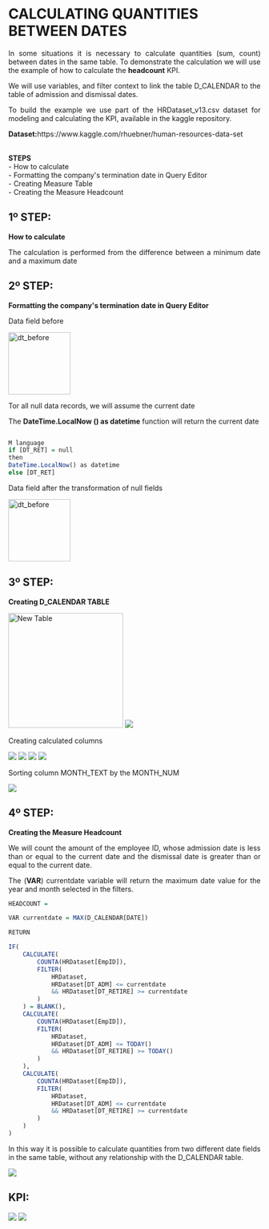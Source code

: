# CALCULATING QUANTITIES BETWEEN DATES 

<p align="justify">In some situations it is necessary to calculate quantities (sum, count) between dates in the same table. To demonstrate the calculation we will use the example of how to calculate the <b>headcount</b> KPI.</p>
<p align="justify">We will use variables, and filter context to link the table D_CALENDAR to the table of admission and dismissal dates.</p>
<p align="justify">To build the example we use part of the HRDataset_v13.csv dataset for modeling and calculating the KPI, available in the kaggle repository.</p>
<p align="justify"><b>Dataset:</b>https://www.kaggle.com/rhuebner/human-resources-data-set</p>
<br>
<b>STEPS</B>
<br>- How to calculate
<br>- Formatting the company's termination date in Query Editor
<br>- Creating Measure Table
<br>- Creating the Measure Headcount

## 1º STEP:
<p align="justify"><b>How to calculate</b></p>
<p align="justify">The calculation is performed from the difference between a minimum date and a maximum date</p>

## 2º STEP:
<p align="justify"><b>Formatting the company's termination date in Query Editor</b></p>
<p align="justify">Data field before</p>
<img width="124" alt="dt_before" src="https://user-images.githubusercontent.com/45472681/94950754-81ea2a00-04b9-11eb-9057-900012610143.png">
<p align="justify">Tor all null data records, we will assume the current date</p>
<p align="justify">The <b>DateTime.LocalNow () as datetime</b> function will return the current date</p>

```r

M language 
if [DT_RET] = null
then
DateTime.LocalNow() as datetime
else [DT_RET]
```
<p align="justify">Data field after the transformation of null fields</p>
<img width="124" alt="dt_before" src="https://user-images.githubusercontent.com/45472681/94960124-ad284580-04c8-11eb-9331-cd7103a00b07.png">


## 3º STEP:
<p align="justify"><b>Creating D_CALENDAR TABLE</b></p>
<img width="229" alt="New Table" src="https://user-images.githubusercontent.com/45472681/94940411-dedde400-04a9-11eb-8a35-0c4109091dfb.png">
<img src="https://user-images.githubusercontent.com/45472681/94974007-9ba06700-04e3-11eb-8854-f75c1f3259c9.png">
<p align="justify">Creating calculated columns</p>
<img src="https://user-images.githubusercontent.com/45472681/94974019-a3600b80-04e3-11eb-9dfc-b876286811bd.png">
<img src="https://user-images.githubusercontent.com/45472681/94974024-a824bf80-04e3-11eb-81a0-bd9b654b12f7.png">
<img src="https://user-images.githubusercontent.com/45472681/94974028-a955ec80-04e3-11eb-8e9d-0b5241b2c997.png">
<img src="https://user-images.githubusercontent.com/45472681/94974354-bf17e180-04e4-11eb-9216-f28ac0c5b418.png">
<p align="justify">Sorting column MONTH_TEXT by the MONTH_NUM</p>
<img src="https://user-images.githubusercontent.com/45472681/94974452-01d9b980-04e5-11eb-8067-42eb7ab8f6f5.png">

## 4º STEP:
<p align="justify"><b>Creating the Measure Headcount</b></p>
<p align="justify">We will count the amount of the employee ID, whose admission date is less than or equal to the current date and the dismissal date is greater than or equal to the current date.</p>
<p align="justify">The (<b>VAR</b>) currentdate variable will return the maximum date value for the year and month selected in the filters.</p>

```r
HEADCOUNT = 

VAR currentdate = MAX(D_CALENDAR[DATE])

RETURN

IF(
    CALCULATE(
        COUNTA(HRDataset[EmpID]),
        FILTER(
            HRDataset,
            HRDataset[DT_ADM] <= currentdate
            && HRDataset[DT_RETIRE] >= currentdate
        )
    ) = BLANK(),
    CALCULATE(
        COUNTA(HRDataset[EmpID]),
        FILTER(
            HRDataset,
            HRDataset[DT_ADM] <= TODAY()
            && HRDataset[DT_RETIRE] >= TODAY()
        )
    ),
    CALCULATE(
        COUNTA(HRDataset[EmpID]),
        FILTER(
            HRDataset,
            HRDataset[DT_ADM] <= currentdate
            && HRDataset[DT_RETIRE] >= currentdate
        )
    )
)
```

<p align="justify">In this way it is possible to calculate quantities from two different date fields in the same table, without any relationship with the D_CALENDAR table.</p>
<img src="https://user-images.githubusercontent.com/45472681/94975911-8e867680-04e9-11eb-9660-3e28d5d507cf.PNG">

## KPI:
<img src="https://user-images.githubusercontent.com/45472681/94976561-c2fb3200-04eb-11eb-93a6-77297c41ce4f.PNG">
<img src="https://user-images.githubusercontent.com/45472681/94976723-3604a880-04ec-11eb-83c7-e0b4873d8669.PNG">

